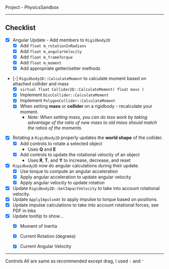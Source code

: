 Project - PhysicsSandbox

------

## Checklist
- [x] Angular Update - Add members to `Rigidbody2D`
    - [x] Add `float m_rotationInRadians`
    - [x] Add `float m_angularVelocity`   
    - [x] Add `float m_frameTorque`       
    - [x] Add `float m_moment`
    - [x] Add appropriate getter/setter methods
- [-] `Rigidbody2D::CalculateMoment` to calculate moment based on attached collider and mass
    - [x] `virtual float Collider2D::CalculateMoment( float mass )`
    - [x] Implement `DiscCollider::CalculateMoment`
    - [x] Implement `PolygonCollider::CalculateMoment`
    - [x] When setting **mass** or **collider** on a rigidbody - recalculate your moment.
        - *Note: When setting mass, you can do less work by taking advantage of the ratio of new mass to old mass should match the ratios of the moments*. 
- [x] Rotating a `Rigidbody2D` properly updates the **world shape** of the collider.
    - [x] Add controls to rotate a selected object
        - Uses **Q** and **E** 
    - [x] Add controls to update the rotational velocity of an object
        - Uses **R**, **T**, and **Y** to increase, decrease, and reset
- [x] `Rigidbody2D` now do angular calculations during their update.
    - [x] Use torque to compute an angular acceleration
    - [x] Apply angular acceleration to update angular velocity
    - [x] Apply angular velocity to update rotation
- [x] Update `Rigidbody2D::GetImpactVelocity` to take into account rotational velocity.
- [x] Update `ApplyImpulseAt` to apply impulse to torque based on positions. 
- [x] Update impulse calculations to take into account rotational forces, see PDF in lnks
- [x] Update tooltip to show...
    - [x] Moment of Inertia
    - [x] Current Rotation (degrees)
    - [x] Current Angular Velocity


------

Controls
All are same as recommended except drag, I used `:` and `'`